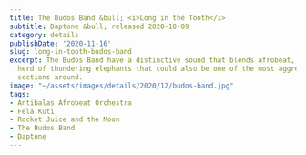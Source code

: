 ```yaml
---
title: The Budos Band &bull; <i>Long in the Tooth</i>
subtitle: Daptone &bull; released 2020-10-09
category: details
publishDate: '2020-11-16'
slug: long-in-tooth-budos-band
excerpt: The Budos Band have a distinctive sound that blends afrobeat, funk, and a
  herd of thundering elephants that could also be one of the most aggressive brass
  sections around.
image: "~/assets/images/details/2020/12/budos-band.jpg"
tags:
- Antibalas Afrobeat Orchestra
- Fela Kuti
- Rocket Juice and the Moon
- The Budos Band
- Daptone
---
```


